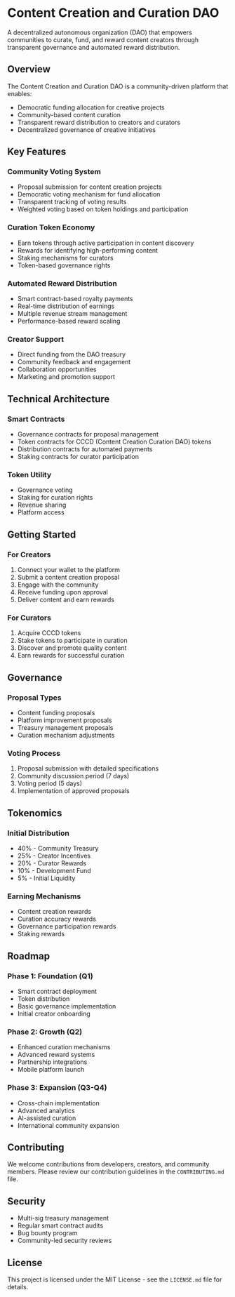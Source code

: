 # Content Creation and Curation DAO

A decentralized autonomous organization (DAO) that empowers communities to curate, fund, and reward content creators through transparent governance and automated reward distribution.

## Overview

The Content Creation and Curation DAO is a community-driven platform that enables:
- Democratic funding allocation for creative projects
- Community-based content curation
- Transparent reward distribution to creators and curators
- Decentralized governance of creative initiatives

## Key Features

### Community Voting System
- Proposal submission for content creation projects
- Democratic voting mechanism for fund allocation
- Transparent tracking of voting results
- Weighted voting based on token holdings and participation

### Curation Token Economy
- Earn tokens through active participation in content discovery
- Rewards for identifying high-performing content
- Staking mechanisms for curators
- Token-based governance rights

### Automated Reward Distribution
- Smart contract-based royalty payments
- Real-time distribution of earnings
- Multiple revenue stream management
- Performance-based reward scaling

### Creator Support
- Direct funding from the DAO treasury
- Community feedback and engagement
- Collaboration opportunities
- Marketing and promotion support

## Technical Architecture

### Smart Contracts
- Governance contracts for proposal management
- Token contracts for CCCD (Content Creation Curation DAO) tokens
- Distribution contracts for automated payments
- Staking contracts for curator participation

### Token Utility
- Governance voting
- Staking for curation rights
- Revenue sharing
- Platform access

## Getting Started

### For Creators
1. Connect your wallet to the platform
2. Submit a content creation proposal
3. Engage with the community
4. Receive funding upon approval
5. Deliver content and earn rewards

### For Curators
1. Acquire CCCD tokens
2. Stake tokens to participate in curation
3. Discover and promote quality content
4. Earn rewards for successful curation

## Governance

### Proposal Types
- Content funding proposals
- Platform improvement proposals
- Treasury management proposals
- Curation mechanism adjustments

### Voting Process
1. Proposal submission with detailed specifications
2. Community discussion period (7 days)
3. Voting period (5 days)
4. Implementation of approved proposals

## Tokenomics

### Initial Distribution
- 40% - Community Treasury
- 25% - Creator Incentives
- 20% - Curator Rewards
- 10% - Development Fund
- 5% - Initial Liquidity

### Earning Mechanisms
- Content creation rewards
- Curation accuracy rewards
- Governance participation rewards
- Staking rewards

## Roadmap

### Phase 1: Foundation (Q1)
- Smart contract deployment
- Token distribution
- Basic governance implementation
- Initial creator onboarding

### Phase 2: Growth (Q2)
- Enhanced curation mechanisms
- Advanced reward systems
- Partnership integrations
- Mobile platform launch

### Phase 3: Expansion (Q3-Q4)
- Cross-chain implementation
- Advanced analytics
- AI-assisted curation
- International community expansion

## Contributing

We welcome contributions from developers, creators, and community members. Please review our contribution guidelines in the `CONTRIBUTING.md` file.

## Security

- Multi-sig treasury management
- Regular smart contract audits
- Bug bounty program
- Community-led security reviews

## License

This project is licensed under the MIT License - see the `LICENSE.md` file for details.